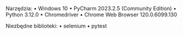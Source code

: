 Narzędzia:
• Windows 10 
• PyCharm 2023.2.5 (Community Edition)
• Python 3.12.0
• Chromedriver 
• Chrome Web Browser 120.0.6099.130

Niezbędne biblioteki: 
• selenium 
• pytest
